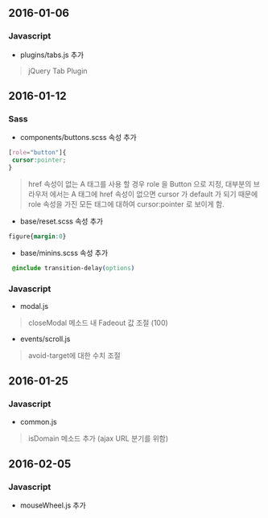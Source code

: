 ## 2016-01-06
### Javascript
- plugins/tabs.js 추가
> jQuery Tab Plugin


## 2016-01-12
### Sass
- components/buttons.scss 속성 추가
```CSS
[role="button"]{
 cursor:pointer;
}
```
> href 속성이 없는 A 태그를 사용 할 경우 role 을 Button 으로 지정, 대부분의 브라우저
> 에서는 A 태그에 href 속성이 없으면 cursor 가 default 가 되기 때문에 role 속성을
> 가진 모든 태그에 대하여 cursor:pointer 로 보이게 함.

- base/reset.scss 속성 추가
```CSS
figure{margin:0}
```

- base/minins.scss 속성 추가
```CSS
 @include transition-delay(options)
```


### Javascript
- modal.js
> closeModal 메소드 내 Fadeout 값 조절 (100)

- events/scroll.js
> avoid-target에 대한 수치 조절


## 2016-01-25
### Javascript
- common.js
> isDomain 메소드 추가 (ajax URL 분기를 위함)


## 2016-02-05
### Javascript
- mouseWheel.js 추가 